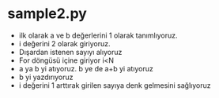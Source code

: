 # sample2.py
* ilk olarak a ve b değerlerini 1 olarak tanımlıyoruz.
* i değerini 2 olarak giriyoruz.
* Dışardan istenen sayıyı alıyoruz
* For döngüsü içine giriyor i<N
* a ya b yi atıyoruz. b ye de a+b yi atıyoruz
* b yi yazdırıyoruz
* i değerini 1 arttırak girilen sayıya denk gelmesini sağlıyoruz
